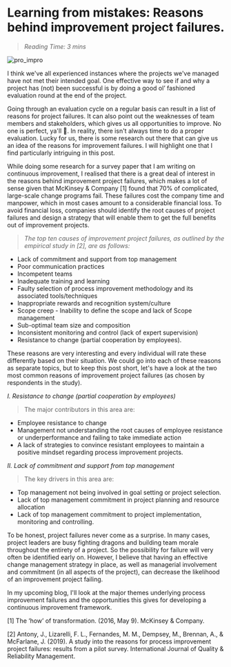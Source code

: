 # Learning from mistakes: Reasons behind improvement project failures.

>*Reading Time: 3 mins*

![pro_impro](https://github.com/charleennewland/blog/assets/138404574/c15dc762-879c-4a18-abc1-538ed43afe84)


I think we've all experienced instances where the projects we've managed have not met their intended goal. One effective way to see if and why a project has (not) been successful is by doing a good ol’ fashioned evaluation round at the end of the project. 

Going through an evaluation cycle on a regular basis can result in a list of reasons for project failures. It can also point out the weaknesses of team members and stakeholders, which gives us all opportunities to improve. No one is perfect, ya'll 🙂. In reality, there isn't always time to do a proper evaluation. Lucky for us, there is some research out there that can give us an idea of the reasons for improvement failures. I will highlight one that I find particularly intriguing in this post. 

While doing some research for a survey paper that I am writing on continuous improvement, I realised that there is a great deal of interest in the reasons behind improvement project failures, which makes a lot of sense given that McKinsey & Company [1] found that 70% of complicated, large-scale change programs fail. These failures cost the company time and manpower, which in most cases amount to a considerable financial loss. To avoid financial loss, companies should identify the root causes of project failures and design a strategy that will enable them to get the full benefits out of improvement projects.
	 	 		
>*The top ten causes of improvement project failures, as outlined by the empirical study in [2], are as follows:*

- Lack of commitment and support from top management 
- Poor communication practices 
- Incompetent teams
- Inadequate training and learning 
- Faulty selection of process improvement methodology and its associated tools/techniques
- Inappropriate rewards and recognition system/culture 
- Scope creep - Inability to define the scope and lack of Scope management
- Sub-optimal team size and composition
- Inconsistent monitoring and control (lack of expert supervision)
- Resistance to change (partial cooperation by employees).

These reasons are very interesting and every individual will rate these differently based on their situation. We could go into each of these reasons as separate topics, but to keep this post short, let's have a look at the two most common reasons of improvement project failures (as chosen by respondents in the study).
					
*I. Resistance to change (partial cooperation by employees)*

>The major contributors in this area are:
- Employee resistance to change
- Management not understanding the root causes of employee resistance or underperformance and failing to take immediate action
- A lack of strategies‌ to convince resistant employees to maintain a positive mindset regarding process improvement projects. 

			
*II. Lack of commitment and support from top management* 
>The key drivers in this area are:
		 	 	 		
- Top management not being involved in goal setting or project selection.
- Lack of top management commitment in project planning and resource allocation
- Lack of top management commitment to project implementation, monitoring and controlling.	

To be honest, project failures never come as a surprise. In many cases, project leaders are busy fighting dragons and building team morale throughout the entirety of a project. So the possibility for failure will very often be identified early on. However, I believe that having an effective change management strategy in place, as well as managerial involvement and commitment (in all aspects of the project), can decrease the likelihood of an improvement project failing. 

In my upcoming blog, I'll look at the major themes underlying process improvement failures and the opportunities this gives for developing a continuous improvement framework.

[1] The ‘how’ of transformation. (2016, May 9). McKinsey & Company.

[2] Antony, J., Lizarelli, F. L., Fernandes, M. M., Dempsey, M., Brennan, A., & McFarlane, J. (2019). A study into the reasons for process improvement project failures: results from a pilot survey. International Journal of Quality & Reliability Management.
